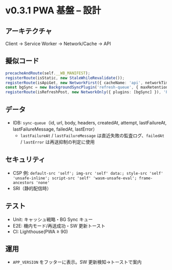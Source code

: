 # v0.3.1 PWA 基盤 – 設計

## アーキテクチャ
Client → Service Worker → Network/Cache → API

## 擬似コード
```ts
precacheAndRoute(self.__WB_MANIFEST);
registerRoute(isStatic, new StaleWhileRevalidate());
registerRoute(isApiGet, new NetworkFirst({ cacheName: 'api', networkTimeoutSeconds: 4 }));
const bgSync = new BackgroundSyncPlugin('refresh-queue', { maxRetentionTime: 1440 });
registerRoute(isRefreshPost, new NetworkOnly({ plugins: [bgSync] }), 'POST');
```

## データ
- IDB: `sync-queue`（id, url, body, headers, createdAt, attempt, lastFailureAt, lastFailureMessage, failedAt, lastError）
  - `lastFailureAt` / `lastFailureMessage` は直近失敗の監査ログ、`failedAt` / `lastError` は再送抑制の判定に使用

## セキュリティ
- CSP 例: `default-src 'self'; img-src 'self' data:; style-src 'self' 'unsafe-inline'; script-src 'self' 'wasm-unsafe-eval'; frame-ancestors 'none'`
- SRI（静的配信時）

## テスト
- Unit: キャッシュ戦略・BG Sync キュー
- E2E: 機内モード/再送成功・SW 更新トースト
- CI: Lighthouse(PWA ≥ 90)

## 運用
- `APP_VERSION` をフッターに表示。SW 更新検知→トーストで案内
